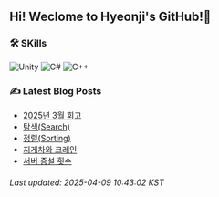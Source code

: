 ## Hi! Weclome to Hyeonji's GitHub!🌱
### 🛠️ SKills
![Unity](https://img.shields.io/badge/unity-%23000000.svg?style=for-the-badge&logo=unity&logoColor=white)
![C#](https://img.shields.io/badge/c%23-%23239120.svg?style=for-the-badge&logo=csharp&logoColor=white)
![C++](https://img.shields.io/badge/c++-%2300599C.svg?style=for-the-badge&logo=c%2B%2B&logoColor=white)

### ✍️ Latest Blog Posts
<!-- BLOG-POST-LIST:START -->
- [2025년 3월 회고](http://jjrdd.tistory.com/275)
- [탐색(Search)](http://jjrdd.tistory.com/274)
- [정렬(Sorting)](http://jjrdd.tistory.com/273)
- [지게차와 크레인](http://jjrdd.tistory.com/272)
- [서버 증설 횟수](http://jjrdd.tistory.com/271)

###### Last updated: 2025-04-09 10:43:02 KST
<!-- BLOG-POST-LIST:END -->
